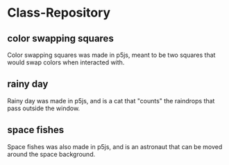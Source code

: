 # Class-Repository

## color swapping squares
Color swapping squares was made in p5js, meant to be two squares that would swap colors when interacted with.

## rainy day
Rainy day was made in p5js, and is a cat that "counts" the raindrops that pass outside the window.

## space fishes
Space fishes was also made in p5js, and is an astronaut that can be moved around the space background.
